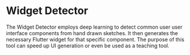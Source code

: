 
# Widget Detector 


The Widget Detector employs deep learning to detect common user user interface components from hand drawn sketches. It then generates the necessary Flutter widget for that specific component. The purpose of this tool can speed up UI generation or even be used as a teaching tool.



